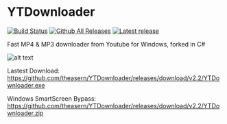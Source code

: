 # YTDownloader
[![Build Status](https://travis-ci.org/theasern/YTDownloader.svg?branch=master)](https://travis-ci.org/theasern/YTDownloader) 
[![Github All Releases](https://img.shields.io/github/downloads/theasern/YTDownloader/total.svg)](https://github.com/theasern/YTDownloader/releases/latest)
[![Latest release](https://img.shields.io/github/release/theasern/YTDownloader.svg)](https://github.com/theasern/YTDownloader/releases/latest)


Fast MP4 & MP3 downloader from Youtube for Windows, forked in C#

![alt text](https://i.imgur.com/6Ed3QBU.png)

Lastest Download: https://github.com/theasern/YTDownloader/releases/download/v2.2/YTDownloader.exe

Windows SmartScreen Bypass: https://github.com/theasern/YTDownloader/releases/download/v2.2/YTDownloader.zip
